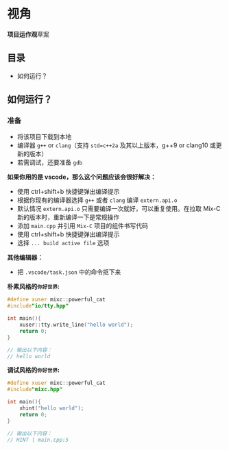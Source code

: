 # 视角
**项目运作观**草案

## 目录
- 如何运行？

## 如何运行？
### 准备
- 将该项目下载到本地
- 编译器 `g++` or `clang`（支持 `std=c++2a` 及其以上版本，g++9 or clang10 或更新的版本）
- 若需调试，还要准备 `gdb`

**如果你用的是 vscode，那么这个问题应该会很好解决：**
- 使用 ctrl+shift+b 快捷键弹出编译提示
- 根据你现有的编译器选择 `g++` 或者 `clang` 编译 `extern.api.o`
- 默认情况 `extern.api.o` 只需要编译一次就好，可以重复使用。在拉取 Mix-C 新的版本时，重新编译一下是常规操作
- 添加 `main.cpp` 并引用 `Mix-C` 项目的组件书写代码
- 使用 ctrl+shift+b 快捷键弹出编译提示
- 选择 `... build active file` 选项

**其他编辑器：**
- 把 `.vscode/task.json` 中的命令抠下来

**朴素风格的`你好世界`:**
```C++
#define xuser mixc::powerful_cat
#include"io/tty.hpp"

int main(){
    xuser::tty.write_line("hello world");
    return 0;
}

// 输出以下内容：
// hello world
```

**调试风格的`你好世界`:**
```C++
#define xuser mixc::powerful_cat
#include"mixc.hpp"

int main(){
    xhint("hello world");
    return 0;
}

// 输出以下内容：
// HINT | main.cpp:5                                                   | main                 | "hello world"
```
